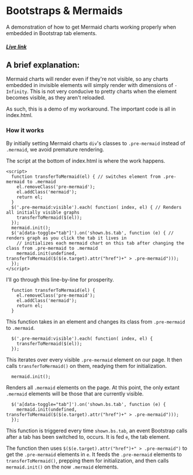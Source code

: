 # Bootstraps & Mermaids
A demonstration of how to get Mermaid charts working properly when embedded in Bootstrap tab elements.
##### [Live link](https://williamlemens.com/assets/mermaid-sample.html)
## A brief explanation:
Mermaid charts will render even if they're not visible, so any charts embedded in invisible elements will simply render with dimensions of `-Infinity`. This is not very conducive to pretty charts when the element becomes visible, as they aren't reloaded.

As such, this is a demo of my workaround. The important code is all in index.html.
### How it works
By initially setting Mermaid charts `div`'s classes to `.pre-mermaid` instead of `.mermaid`, we avoid premature rendering.

The script at the bottom of index.html is where the work happens.
```
<script>
  function transferToMermaid(el) { // switches element from .pre-mermaid to .mermaid
    el.removeClass('pre-mermaid');
    el.addClass('mermaid');
    return el;
  }
  $('.pre-mermaid:visible').each( function( index, el) { // Renders all initially visible graphs
    transferToMermaid($(el));
  });
  mermaid.init();
  $('a[data-toggle="tab"]').on('shown.bs.tab', function (e) { // renders graph as you click the tab it lives in
    // initializes each mermaid chart on this tab after changing the class from .pre-mermaid to .mermaid
    mermaid.init(undefined, transferToMermaid($($(e.target).attr("href")+" > .pre-mermaid")));
  });
</script>
```
I'll go through this line-by-line for prosperity.
```
  function transferToMermaid(el) {
    el.removeClass('pre-mermaid');
    el.addClass('mermaid');
    return el;
  }
```
This function takes in an element and changes its class from `.pre-mermaid` to `.mermaid`.
```
  $('.pre-mermaid:visible').each( function( index, el) {
    transferToMermaid($(el));
  });
```
This iterates over every visible `.pre-mermaid` element on our page. It then calls `transferToMermaid()` on them, readying them for initialization.
```
  mermaid.init();
```
Renders all `.mermaid` elements on the page. At this point, the only extant `.mermaid` elements will be those that are currently visible.
```
  $('a[data-toggle="tab"]').on('shown.bs.tab', function (e) {
    mermaid.init(undefined, transferToMermaid($($(e.target).attr("href")+" > .pre-mermaid")));
  });
```
This function is triggered every time `shown.bs.tab`, an event Bootstrap calls after a tab has been switched to, occurs. It is fed `e`, the tab element.

The function then uses `$($(e.target).attr("href")+" > .pre-mermaid")` to get the `.pre-mermaid` elements in `e`. It feeds the `.pre-mermaid` elements to `transferToMermaid()`, prepping them for initialization, and then calls `mermaid.init()` on the now `.mermaid` elements.
